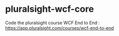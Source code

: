 # pluralsight-wcf-core

Code the pluralsight course WCF End to End : https://app.pluralsight.com/courses/wcf-end-to-end 
